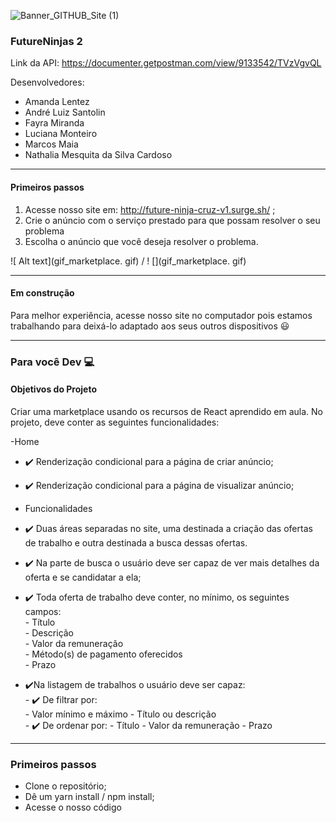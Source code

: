 ![Banner_GITHUB_Site (1)](https://user-images.githubusercontent.com/52434685/113456077-a67c7b80-93e2-11eb-8233-a74953cf4a81.png)




### FutureNinjas 2

Link da API: https://documenter.getpostman.com/view/9133542/TVzVgvQL

Desenvolvedores:  

- Amanda Lentez  
- André Luiz Santolin  
- Fayra Miranda  
- Luciana Monteiro  
- Marcos Maia  
- Nathalia Mesquita da Silva Cardoso  

__________________________________________________________________________________________________________________________________________________________________

#### Primeiros passos
1. Acesse nosso site em: http://future-ninja-cruz-v1.surge.sh/
;
2. Crie o anúncio com o serviço prestado para que possam resolver o seu problema
3. Escolha o anúncio que você deseja resolver o problema.

![ Alt text](gif_marketplace. gif) / ! [](gif_marketplace. gif)

__________________________________________________________________________________________________________________________________________________________________

#### Em construção 
Para melhor experiência, acesse nosso site no computador pois estamos trabalhando para deixá-lo adaptado aos seus outros dispositivos 😃

__________________________________________________________________________________________________________________________________________________________________

### Para você Dev 💻 <br>

#### Objetivos do Projeto
Criar uma marketplace usando os recursos de React aprendido em aula. No projeto, deve conter as seguintes funcionalidades:

-Home
- ✔️ Renderização condicional para a página de criar anúncio;  
- ✔️ Renderização condicional para a página de visualizar anúncio;  

- Funcionalidades  
- ✔️ Duas áreas separadas no site, uma destinada a criação das ofertas de trabalho e outra destinada a busca dessas ofertas.   
- ✔️ Na parte de busca o usuário deve ser capaz de ver mais detalhes da oferta e se candidatar a ela;  
- ✔️ Toda oferta de trabalho deve conter, no mínimo, os seguintes campos:  
        - Título  
        - Descrição  
        - Valor da remuneração  
        - Método(s) de pagamento oferecidos  
        - Prazo  
- ✔️Na listagem de trabalhos o usuário deve ser capaz:  
        - ✔️ De filtrar por:  
            - Valor mínimo e máximo 
            -  Título ou descrição  
        - ✔️  De ordenar por: 
            - Título 
            - Valor da remuneração 
            - Prazo  
_________________________________________________________________________________________________________________________________________________________________
### Primeiros passos

- Clone o repositório;
- Dê um yarn install / npm install;
- Acesse o nosso código
